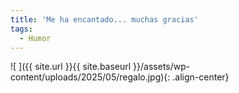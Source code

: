 ```yaml
---
title: 'Me ha encantado... muchas gracias'
tags: 
  - Humor
---
```


![ ]({{ site.url }}{{ site.baseurl }}/assets/wp-content/uploads/2025/05/regalo.jpg){: .align-center}
